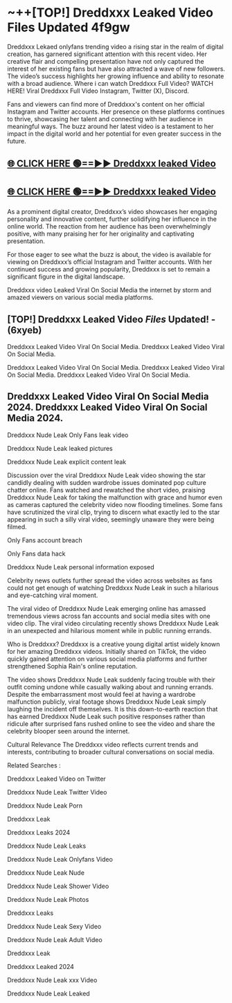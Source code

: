 # ~++[TOP!] Dreddxxx Leaked Video Files Updated 4f9gw

 Dreddxxx Lekaed onlyfans trending video a rising star in the realm of digital creation, has garnered significant attention with this recent video. Her creative flair and compelling presentation have not only captured the interest of her existing fans but have also attracted a wave of new followers. The video’s success highlights her growing influence and ability to resonate with a broad audience.
Where i can watch  Dreddxxx Full Video? WATCH HERE! Viral  Dreddxxx Full Video Instagram, Twitter (X), Discord.


Fans and viewers can find more of  Dreddxxx's content on her official Instagram and Twitter accounts. Her presence on these platforms continues to thrive, showcasing her talent and connecting with her audience in meaningful ways. The buzz around her latest video is a testament to her impact in the digital world and her potential for even greater success in the future.


## [🌐 CLICK HERE 🟢==►►  Dreddxxx leaked Video ](https://onlyclips.site?title=Dreddxxx&ref=git)

## [🌐 CLICK HERE 🟢==►►  Dreddxxx leaked Video ](https://onlyclips.site?title=Dreddxxx&ref=git)


As a prominent digital creator,  Dreddxxx’s video showcases her engaging personality and innovative content, further solidifying her influence in the online world. The reaction from her audience has been overwhelmingly positive, with many praising her for her originality and captivating presentation.

For those eager to see what the buzz is about, the video is available for viewing on  Dreddxxx’s official Instagram and Twitter accounts. With her continued success and growing popularity,  Dreddxxx is set to remain a significant figure in the digital landscape.


  Dreddxxx video Leaked Viral On Social Media the internet by storm and amazed viewers on various social media platforms.


## [TOP!]  Dreddxxx Leaked Video *Files* Updated! - (6xyeb) 

 Dreddxxx Leaked Video Viral On Social Media. Dreddxxx Leaked Video Viral On Social Media.

 Dreddxxx Leaked Video Viral On Social Media. Dreddxxx Leaked Video Viral On Social Media. Dreddxxx Leaked Video Viral On Social Media.


##  Dreddxxx Leaked Video Viral On Social Media 2024. Dreddxxx Leaked Video Viral On Social Media 2024.
 Dreddxxx Nude Leak Only Fans leak video

 Dreddxxx Nude Leak leaked pictures

 Dreddxxx Nude Leak explicit content leak

Discussion over the viral  Dreddxxx Nude Leak video showing the star candidly dealing with sudden wardrobe issues dominated pop culture chatter online. Fans watched and rewatched the short video, praising  Dreddxxx Nude Leak for taking the malfunction with grace and humor even as cameras captured the celebrity video now flooding timelines. Some fans have scrutinized the viral clip, trying to discern what exactly led to the star appearing in such a silly viral video, seemingly unaware they were being filmed.


Only Fans account breach

Only Fans data hack

 Dreddxxx Nude Leak personal information exposed

Celebrity news outlets further spread the video across websites as fans could not get enough of watching  Dreddxxx Nude Leak in such a hilarious and eye-catching viral moment.


The viral video of  Dreddxxx Nude Leak emerging online has amassed tremendous views across fan accounts and social media sites with one video clip. The viral video circulating recently shows  Dreddxxx Nude Leak in an unexpected and hilarious moment while in public running errands.


Who is  Dreddxxx?  Dreddxxx is a creative young digital artist widely known for her amazing  Dreddxxx videos. Initially shared on TikTok, the video quickly gained attention on various social media platforms and further strengthened Sophia Rain's online reputation.

The video shows  Dreddxxx Nude Leak suddenly facing trouble with their outfit coming undone while casually walking about and running errands. Despite the embarrassment most would feel at having a wardrobe malfunction publicly, viral footage shows  Dreddxxx Nude Leak simply laughing the incident off themselves. It is this down-to-earth reaction that has earned  Dreddxxx Nude Leak such positive responses rather than ridicule after surprised fans rushed online to see the video and share the celebrity blooper seen around the internet.

Cultural Relevance The  Dreddxxx video reflects current trends and interests, contributing to broader cultural conversations on social media.

Related Searches :

 Dreddxxx Leaked Video on Twitter

 Dreddxxx Nude Leak Twitter Video

 Dreddxxx Nude Leak Porn

 Dreddxxx Leak 

 Dreddxxx Leaks 2024

 Dreddxxx Nude Leak Leaks

 Dreddxxx Nude Leak Onlyfans Video

 Dreddxxx Nude Leak Nude

 Dreddxxx Nude Leak Shower Video

 Dreddxxx Nude Leak Photos

 Dreddxxx Leaks

 Dreddxxx Nude Leak Sexy Video

 Dreddxxx Nude Leak Adult Video

 Dreddxxx Leak

 Dreddxxx Leaked 2024

 Dreddxxx Nude Leak xxx Video

 Dreddxxx Nude Leak Leaked